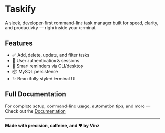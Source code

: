 # Taskify

A sleek, developer-first command-line task manager built for speed, clarity, and productivity — right inside your terminal.

## Features
- ✅ Add, delete, update, and filter tasks
- 🔐 User authentication & sessions
- 🔔 Smart reminders via CLI/desktop
- 📦 MySQL persistence
- ✨ Beautifully styled terminal UI

## Full Documentation
For complete setup, command-line usage, automation tips, and more —  
Check out the [Documentation](docs/documentation.md)

---

**Made with precision, caffeine, and ❤️ by Vinz**
